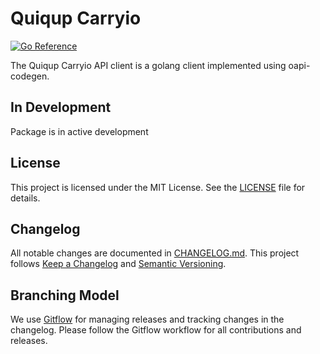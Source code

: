 # Quiqup Carryio

[![Go Reference](https://pkg.go.dev/badge/github.com/quiqupltd/gocarryio.svg)](https://pkg.go.dev/github.com/quiqupltd/gocarryio)

The Quiqup Carryio API client is a golang client implemented using oapi-codegen.

## In Development

Package is in active development

## License

This project is licensed under the MIT License. See the [LICENSE](./LICENSE) file for details.

## Changelog

All notable changes are documented in [CHANGELOG.md](./CHANGELOG.md). This project follows [Keep a Changelog](https://keepachangelog.com/en/1.0.0/) and [Semantic Versioning](https://semver.org/spec/v2.0.0.html).

## Branching Model

We use [Gitflow](https://nvie.com/posts/a-successful-git-branching-model/) for managing releases and tracking changes in the changelog. Please follow the Gitflow workflow for all contributions and releases.
